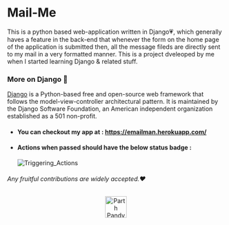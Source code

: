 # Mail-Me
This is a python based web-application written in Django:heartpulse:, which generally haves a feature in the back-end that whenever the form on the home page of the application is submitted then, all the message fileds are directly sent to my mail in a very formatted manner. This is a project dveleoped by me when I started learning Django & related stuff.

### More on Django :diamond_shape_with_a_dot_inside:
[Django](https://www.djangoproject.com/) is a Python-based free and open-source web framework that follows the model-view-controller architectural pattern. It is maintained by the Django Software Foundation, an American independent organization established as a 501 non-profit.


* #### You can checkout my app at : https://emailman.herokuapp.com/

* #### Actions when passed should have the below status badge :
  ![Triggering_Actions](https://github.com/parthpandyappp/mail-me/workflows/Triggering_Actions/badge.svg)

###### Any fruitful contributions are widely accepted.:heart:


<p align="center"><a  href="https://dev.to/parthpandyappp">
  <img  src="https://d2fltix0v2e0sb.cloudfront.net/dev-badge.svg" alt="Parth Pandya.'s DEV Profile" height="50" width="50">
</a></p>
